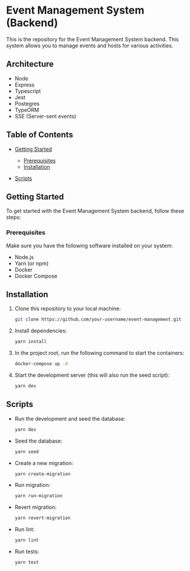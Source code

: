 # Event Management System (Backend)

This is the repository for the Event Management System backend. This system allows you to manage events and hosts for various activities.


## Architecture

- Node
- Express
- Typescript
- Jest
- Postegres
- TypeORM
- SSE (Server-sent events)


## Table of Contents

- [Getting Started](#getting-started)

  - [Prerequisites](#prerequisites)
  - [Installation](#installation)

- [Scripts](#scripts)

## Getting Started

To get started with the Event Management System backend, follow these steps:

### Prerequisites

Make sure you have the following software installed on your system:

- Node.js
- Yarn (or npm)
- Docker
- Docker Compose

## Installation

1. Clone this repository to your local machine:

    ```bash
    git clone https://github.com/your-username/event-management.git
    ```
2. Install dependencies:
   ```sh
   yarn install
   ```
3. In the project root, run the following command to start the containers:
    ```sh
    docker-compose up -d
    ```
4. Start the development server (this will also run the seed script):
   ```sh
   yarn dev
   ```


## Scripts

- Run the development and seed the database:
    ```bash
    yarn dev
    ```

- Seed the database:
   ```sh
   yarn seed
   ```

- Create a new migration:
    ```sh
    yarn create-migration
    ```

- Run migration:
   ```sh
   yarn run-migration
   ```

- Revert migration:
   ```sh
   yarn revert-migration
   ```
   
- Run lint:
   ```sh
   yarn lint
   ```
- Run tests:
   ```sh
   yarn test
   ```